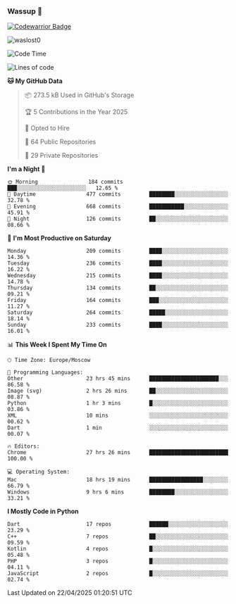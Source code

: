 ### Wassup 👋

[![Codewarrior Badge](https://www.codewars.com/users/waslost/badges/small)](https://www.codewars.com/users/waslost)

<p align="left"> <img src="https://komarev.com/ghpvc/?username=waslost0" alt="waslost0" /></p>

<!--START_SECTION:waka-->
![Code Time](http://img.shields.io/badge/Code%20Time-5%2C617%20hrs%205%20mins-blue)

![Lines of code](https://img.shields.io/badge/From%20Hello%20World%20I%27ve%20Written-1.5%20million%20lines%20of%20code-blue)

**🐱 My GitHub Data** 

> 📦 273.5 kB Used in GitHub's Storage 
 > 
> 🏆 5 Contributions in the Year 2025
 > 
> 💼 Opted to Hire
 > 
> 📜 64 Public Repositories 
 > 
> 🔑 29 Private Repositories 
 > 
**I'm a Night 🦉** 

```text
🌞 Morning                184 commits         ███░░░░░░░░░░░░░░░░░░░░░░   12.65 % 
🌆 Daytime                477 commits         ████████░░░░░░░░░░░░░░░░░   32.78 % 
🌃 Evening                668 commits         ███████████░░░░░░░░░░░░░░   45.91 % 
🌙 Night                  126 commits         ██░░░░░░░░░░░░░░░░░░░░░░░   08.66 % 
```
📅 **I'm Most Productive on Saturday** 

```text
Monday                   209 commits         ████░░░░░░░░░░░░░░░░░░░░░   14.36 % 
Tuesday                  236 commits         ████░░░░░░░░░░░░░░░░░░░░░   16.22 % 
Wednesday                215 commits         ████░░░░░░░░░░░░░░░░░░░░░   14.78 % 
Thursday                 134 commits         ██░░░░░░░░░░░░░░░░░░░░░░░   09.21 % 
Friday                   164 commits         ███░░░░░░░░░░░░░░░░░░░░░░   11.27 % 
Saturday                 264 commits         █████░░░░░░░░░░░░░░░░░░░░   18.14 % 
Sunday                   233 commits         ████░░░░░░░░░░░░░░░░░░░░░   16.01 % 
```


📊 **This Week I Spent My Time On** 

```text
🕑︎ Time Zone: Europe/Moscow

💬 Programming Languages: 
Other                    23 hrs 45 mins      ██████████████████████░░░   86.58 % 
Image (svg)              2 hrs 26 mins       ██░░░░░░░░░░░░░░░░░░░░░░░   08.87 % 
Python                   1 hr 3 mins         █░░░░░░░░░░░░░░░░░░░░░░░░   03.86 % 
XML                      10 mins             ░░░░░░░░░░░░░░░░░░░░░░░░░   00.62 % 
Dart                     1 min               ░░░░░░░░░░░░░░░░░░░░░░░░░   00.07 % 

🔥 Editors: 
Chrome                   27 hrs 26 mins      █████████████████████████   100.00 % 

💻 Operating System: 
Mac                      18 hrs 19 mins      █████████████████░░░░░░░░   66.79 % 
Windows                  9 hrs 6 mins        ████████░░░░░░░░░░░░░░░░░   33.21 % 
```

**I Mostly Code in Python** 

```text
Dart                     17 repos            ██████░░░░░░░░░░░░░░░░░░░   23.29 % 
C++                      7 repos             ██░░░░░░░░░░░░░░░░░░░░░░░   09.59 % 
Kotlin                   4 repos             █░░░░░░░░░░░░░░░░░░░░░░░░   05.48 % 
PHP                      3 repos             █░░░░░░░░░░░░░░░░░░░░░░░░   04.11 % 
JavaScript               2 repos             █░░░░░░░░░░░░░░░░░░░░░░░░   02.74 % 
```




 Last Updated on 22/04/2025 01:20:51 UTC
<!--END_SECTION:waka-->

